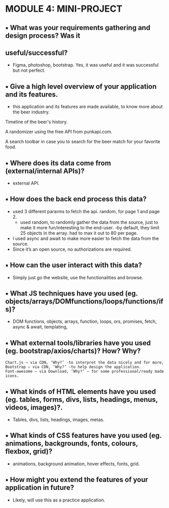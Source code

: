 # MODULE 4: MINI-PROJECT

## ▪ What was your requirements gathering and design process? Was it

## useful/successful?

- Figma, photoshop, bootstrap. Yes, it was useful and it was successful but not perfect.

## ▪ Give a high level overview of your application and its features.

- this application and its features are made available, to know more about the beer industry.

Timeline of the beer's history.

A randomizer using the free API from punkapi.com.

A search toolbar in case you to search for the beer match for your favorite food.

## ▪ Where does its data come from (external/internal APIs)?

- external API.

## ▪ How does the back end process this data?

- used 3 different pararms to fetch the api. random, for page 1 and page 2.
    - used random, to randomly gather the data from the source, just to make it more
    fun/interesting to the end-user.
    -by default, they limit 25 objects in the array. had to max it out to 80 per page.
- I used async and await to make more easier to fetch the data from the source.
- Since it’s an open source, no authorizations are required.

## ▪ How can the user interact with this data?

- Simply just go the website, use the functionalities and browse.

## ▪ What JS techniques have you used (eg. objects/arrays/DOMfunctions/loops/functions/ifs)?


- DOM functions, objects, arrays, function, loops, ors, promises, fetch, async & await,
templating,

## ▪ What external tools/libraries have you used (eg. bootstrap/axios/charts)? How? Why?

```
Chart.js – via CDN, ‘Why?’ -to interpret the data nicely and for more,
Bootstrap – via CDN, ‘Why?’ -to help design the application.
Font-awesome – via Download, ‘Why?’ – for some professional/ready made icons.
```
## ▪ What kinds of HTML elements have you used (eg. tables, forms, divs, lists, headings, menus, videos, images)?.


- Tables, divs, lists, headings, images, metas.

## ▪ What kinds of CSS features have you used (eg. animations, backgrounds, fonts, colours, flexbox, grid)?



- animations, background animation, hover effects, fonts, grid.

## ▪ How might you extend the features of your application in future?

- Likely, will use this as a practice application.


